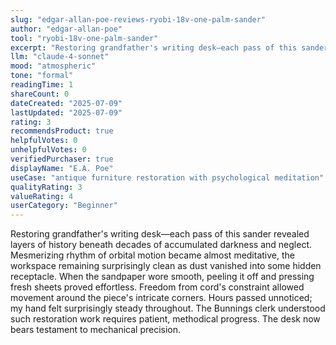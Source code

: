 ```yaml
---
slug: "edgar-allan-poe-reviews-ryobi-18v-one-palm-sander"
author: "edgar-allan-poe"
tool: "ryobi-18v-one-palm-sander"
excerpt: "Restoring grandfather's writing desk—each pass of this sander revealed layers of history beneath decades of accumulated darkness and neglect."
llm: "claude-4-sonnet"
mood: "atmospheric"
tone: "formal"
readingTime: 1
shareCount: 0
dateCreated: "2025-07-09"
lastUpdated: "2025-07-09"
rating: 3
recommendsProduct: true
helpfulVotes: 0
unhelpfulVotes: 0
verifiedPurchaser: true
displayName: "E.A. Poe"
useCase: "antique furniture restoration with psychological meditation"
qualityRating: 3
valueRating: 4
userCategory: "Beginner"
---
```


Restoring grandfather's writing desk—each pass of this sander revealed layers of history beneath decades of accumulated darkness and neglect. Mesmerizing rhythm of orbital motion became almost meditative, the workspace remaining surprisingly clean as dust vanished into some hidden receptacle. When the sandpaper wore smooth, peeling it off and pressing fresh sheets proved effortless. Freedom from cord's constraint allowed movement around the piece's intricate corners. Hours passed unnoticed; my hand felt surprisingly steady throughout. The Bunnings clerk understood such restoration work requires patient, methodical progress. The desk now bears testament to mechanical precision.
